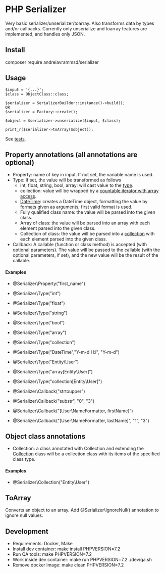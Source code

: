 # PHP Serializer

Very basic serializer/unserializer/toarray. Also transforms data by types and/or callbacks.
Currently only unserialize and toarray features are implemented, and handles only JSON.

## Install
composer require andreiavrammsd/serializer

## Usage
```
$input = '{...}';
$class = ObjectClass::class;

$serializer = SerializerBuilder::instance()->build();
OR
$serializer = Factory::create();

$object = $serializer->unserialize($input, $class);

print_r($serializer->toArray($object));
```

See [tests](./tests).

## Property annotations (all annotations are optional)
* Property: name of key in input. If not set, the variable name is used.
* Type: If set, the value will be transformed as follows
    * int, float, string, bool, array: will cast value to the [type](https://secure.php.net/manual/en/language.types.intro.php#language.types.intro).
    * collection: value will be wrapped by a [countable iterator with array access](./src/Collection.php).
    * [DateTime](https://secure.php.net/manual/en/book.datetime.php): creates a DateTime object, formatting the value by [formats](https://secure.php.net/manual/en/datetime.createfromformat.php#refsect1-datetime.createfromformat-parameters) given as arguments; first valid format is used.
    * Fully qualified class name: the value will be parsed into the given class.
    * Array of class: the value will be parsed into an array with each element parsed into the given class.
    * Collection of class: the value will be parsed into a [collection](./src/Collection.php) with each element parsed into the given class.
* Callback: A callable (function or class method) is accepted (with optional parameters). The value will be passed to the callable (with the optional parameters, if set), and the new value will be the result of the callable.

#### Examples
* @Serializer\Property("first_name")

* @Serializer\Type("int")
* @Serializer\Type("float")
* @Serializer\Type("string")
* @Serializer\Type("bool")
* @Serializer\Type("array")
* @Serializer\Type("collection")
* @Serializer\Type("DateTime","Y-m-d H:i", "Y-m-d")
* @Serializer\Type("Entity\User")
* @Serializer\Type("array[Entity\User]")
* @Serializer\Type("collection[Entity\User]")

* @Serializer\Callback("strtoupper")
* @Serializer\Callback("substr", "0", "3")
* @Serializer\Callback("[User\NameFormatter, firstName]")
* @Serializer\Callback("[User\NameFormatter, lastName]", "1", "3")

## Object class annotations
* Collection: a class annotated with Collection and extending the [Collection](./src/Collection.php) class will be a collection class with its items of the specified class type.

#### Examples
* @Serializer\Collection("Entity\User")

## ToArray
Converts an object to an array.
Add @Serializer\IgnoreNull() annotation to ignore null values.

## Development
* Requirements: Docker, Make
* Install dev container: make install PHPVERSION=7.2
* Run QA tools: make PHPVERSION=7.2
* Work inside dev container: make run PHPVERSION=7.2 ./dev/qa.sh
* Remove docker image: make clean PHPVERSION=7.2
